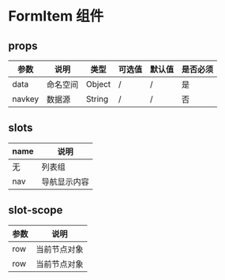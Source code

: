 # FormItem 组件
## props
| 参数 | 说明 | 类型 | 可选值 | 默认值 | 是否必须 |
| ---- | ---- | ---- | ---- | ---- | ---- |
| data | 命名空间 | Object | / | / | 是 |
| navkey | 数据源 | String | / | / | 否 |

## slots
| name | 说明 |
| ---- | ---- |
| 无 | 列表组 |
| nav | 导航显示内容 | 

## slot-scope
| 参数 | 说明 |
| ---- | ---- |
| row | 当前节点对象 |
| row | 当前节点对象 |
